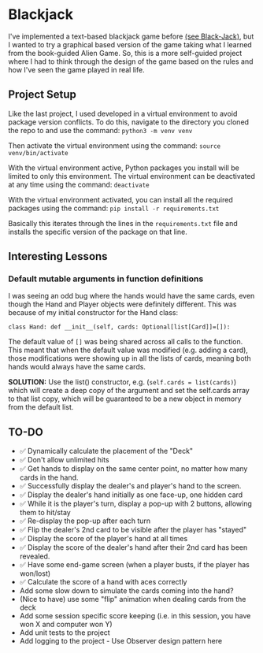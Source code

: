 # Blackjack
I've implemented a text-based blackjack game before [(see Black-Jack)](https://github.com/dsmith7789/Black-Jack/tree/main), but I wanted to try a graphical based version of the game taking what I learned from the book-guided Alien Game. So, this is a more self-guided project where I had to think through the design of the game based on the rules and how I've seen the game played in real life.

## Project Setup
Like the last project, I used developed in a virtual environment to avoid package version conflicts. To do this, navigate to the directory you cloned the repo to and use the command:
`python3 -m venv venv`

Then activate the virtual environment using the command:
`source venv/bin/activate`

With the virtual environment active, Python packages you install will be limited to only this environment. The virtual environment can be deactivated at any time using the command:
`deactivate`

With the virtual environment activated, you can install all the required packages using the command:
`pip install -r requirements.txt`

Basically this iterates through the lines in the `requirements.txt` file and installs the specific version of the package on that line.

## Interesting Lessons
### Default mutable arguments in function definitions
I was seeing an odd bug where the hands would have the same cards, even though the Hand and Player objects were definitely different. This was because of my initial constructor for the Hand class:

`class Hand: def __init__(self, cards: Optional[list[Card]]=[]):`

The default value of `[]` was being shared across all calls to the function. This meant that when the default value was modified (e.g. adding a card), those modifications were showing up in all the lists of cards, meaning both hands would always have the same cards.

**SOLUTION:** Use the list() constructor, e.g. (`self.cards = list(cards)`) which will create a deep copy of the argument and set the self.cards array to that list copy, which will be guaranteed to be a new object in memory from the default list.

## TO-DO
* :white_check_mark: Dynamically calculate the placement of the "Deck"
* :white_check_mark: Don't allow unlimited hits
* :white_check_mark: Get hands to display on the same center point, no matter how many cards in the hand.
* :white_check_mark: Successfully display the dealer's and player's hand to the screen.
* :white_check_mark: Display the dealer's hand initially as one face-up, one hidden card
* :white_check_mark: While it is the player's turn, display a pop-up with 2 buttons, allowing them to hit/stay
* :white_check_mark: Re-display the pop-up after each turn
* :white_check_mark: Flip the dealer's 2nd card to be visible after the player has "stayed"
* :white_check_mark: Display the score of the player's hand at all times
* :white_check_mark: Display the score of the dealer's hand after their 2nd card has been revealed.
* :white_check_mark: Have some end-game screen (when a player busts, if the player has won/lost)
* :white_check_mark: Calculate the score of a hand with aces correctly
* Add some slow down to simulate the cards coming into the hand?
* (Nice to have) use some "flip" animation when dealing cards from the deck
* Add some session specific score keeping (i.e. in this session, you have won X and computer won Y)
* Add unit tests to the project
* Add logging to the project - Use Observer design pattern here
